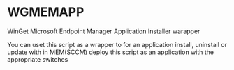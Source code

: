 # WGMEMAPP
WinGet Microsoft Endpoint Manager Application Installer warapper


You can uset this script as a wrapper to for an application install, uninstall or update with in MEM(SCCM) deploy this script as an application with the appropriate switches
